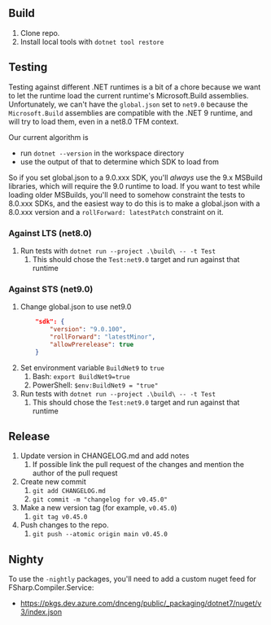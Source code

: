 ## Build

1. Clone repo.
2. Install local tools with `dotnet tool restore`

## Testing

Testing against different .NET runtimes is a bit of a chore because we want to let the runtime load the current runtime's Microsoft.Build assemblies. Unfortunately, we can't have the `global.json` set to `net9.0` because the `Microsoft.Build` assemblies are compatible with the .NET 9 runtime, and will try to load them, even in a net8.0 TFM context.

Our current algorithm is

* run `dotnet --version` in the workspace directory
* use the output of that to determine which SDK to load from

So if you set global.json to a 9.0.xxx SDK, you'll _always_ use the 9.x MSBuild libraries, which will require the 9.0 runtime to load.  If you want to test while loading older MSBuilds, you'll need to somehow constraint the tests to 8.0.xxx SDKs, and the easiest way to do this is to make a global.json with a 8.0.xxx version and a  `rollForward: latestPatch` constraint on it.

### Against LTS (net8.0)
1. Run tests with `dotnet run --project .\build\ -- -t Test`
    1. This should chose the `Test:net9.0` target and run against that runtime


### Against STS (net9.0)
1. Change global.json to use net9.0
    ```json
        "sdk": {
            "version": "9.0.100",
            "rollForward": "latestMinor",
            "allowPrerelease": true
        }
    ```
2. Set environment variable `BuildNet9` to `true`
    1. Bash: `export BuildNet9=true`
    2. PowerShell: `$env:BuildNet9 = "true"`
3. Run tests with `dotnet run --project .\build\ -- -t Test`
    1. This should chose the `Test:net9.0` target and run against that runtime

## Release

1. Update version in CHANGELOG.md and add notes
    1. If possible link the pull request of the changes and mention the author of the pull request
2. Create new commit
    1. `git add CHANGELOG.md`
    1. `git commit -m "changelog for v0.45.0"`
3. Make a new version tag (for example, `v0.45.0`)
    1. `git tag v0.45.0`
4. Push changes to the repo.
    1. `git push --atomic origin main v0.45.0`


## Nighty

To use the `-nightly` packages, you'll need to add a custom nuget feed for FSharp.Compiler.Service:

- https://pkgs.dev.azure.com/dnceng/public/_packaging/dotnet7/nuget/v3/index.json
